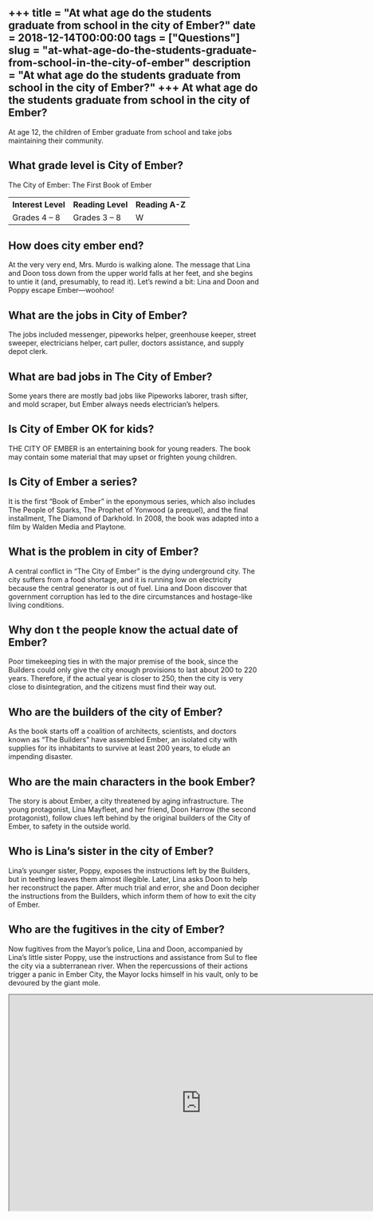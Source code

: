 +++
title = "At what age do the students graduate from school in the city of Ember?"
date = 2018-12-14T00:00:00
tags = ["Questions"]
slug = "at-what-age-do-the-students-graduate-from-school-in-the-city-of-ember"
description = "At what age do the students graduate from school in the city of Ember?"
+++
At what age do the students graduate from school in the city of Ember?
----------------------------------------------------------------------

At age 12, the children of Ember graduate from school and take jobs maintaining their community.

What grade level is City of Ember?
----------------------------------

The City of Ember: The First Book of Ember

<table><tr><th>Interest Level</th><th>Reading Level</th><th>Reading A-Z</th></tr><tr><td>Grades 4 – 8</td><td>Grades 3 – 8</td><td>W</td></tr></table>

How does city ember end?
------------------------

At the very very end, Mrs. Murdo is walking alone. The message that Lina and Doon toss down from the upper world falls at her feet, and she begins to untie it (and, presumably, to read it). Let’s rewind a bit: Lina and Doon and Poppy escape Ember—woohoo!

What are the jobs in City of Ember?
-----------------------------------

The jobs included messenger, pipeworks helper, greenhouse keeper, street sweeper, electricians helper, cart puller, doctors assistance, and supply depot clerk.

What are bad jobs in The City of Ember?
---------------------------------------

Some years there are mostly bad jobs like Pipeworks laborer, trash sifter, and mold scraper, but Ember always needs electrician’s helpers.

Is City of Ember OK for kids?
-----------------------------

THE CITY OF EMBER is an entertaining book for young readers. The book may contain some material that may upset or frighten young children.

Is City of Ember a series?
--------------------------

It is the first “Book of Ember” in the eponymous series, which also includes The People of Sparks, The Prophet of Yonwood (a prequel), and the final installment, The Diamond of Darkhold. In 2008, the book was adapted into a film by Walden Media and Playtone.

What is the problem in city of Ember?
-------------------------------------

A central conflict in “The City of Ember” is the dying underground city. The city suffers from a food shortage, and it is running low on electricity because the central generator is out of fuel. Lina and Doon discover that government corruption has led to the dire circumstances and hostage-like living conditions.

Why don t the people know the actual date of Ember?
---------------------------------------------------

Poor timekeeping ties in with the major premise of the book, since the Builders could only give the city enough provisions to last about 200 to 220 years. Therefore, if the actual year is closer to 250, then the city is very close to disintegration, and the citizens must find their way out.

Who are the builders of the city of Ember?
------------------------------------------

As the book starts off a coalition of architects, scientists, and doctors known as “The Builders” have assembled Ember, an isolated city with supplies for its inhabitants to survive at least 200 years, to elude an impending disaster.

Who are the main characters in the book Ember?
----------------------------------------------

The story is about Ember, a city threatened by aging infrastructure. The young protagonist, Lina Mayfleet, and her friend, Doon Harrow (the second protagonist), follow clues left behind by the original builders of the City of Ember, to safety in the outside world.

Who is Lina’s sister in the city of Ember?
------------------------------------------

Lina’s younger sister, Poppy, exposes the instructions left by the Builders, but in teething leaves them almost illegible. Later, Lina asks Doon to help her reconstruct the paper. After much trial and error, she and Doon decipher the instructions from the Builders, which inform them of how to exit the city of Ember.

Who are the fugitives in the city of Ember?
-------------------------------------------

Now fugitives from the Mayor’s police, Lina and Doon, accompanied by Lina’s little sister Poppy, use the instructions and assistance from Sul to flee the city via a subterranean river. When the repercussions of their actions trigger a panic in Ember City, the Mayor locks himself in his vault, only to be devoured by the giant mole.

<iframe allow="accelerometer; autoplay; clipboard-write; encrypted-media; gyroscope; picture-in-picture" allowfullscreen="" class="__youtube_prefs__  epyt-is-override  no-lazyload" data-no-lazy="1" data-origheight="433" data-origwidth="770" data-skipgform_ajax_framebjll="" height="433" id="_ytid_69946" loading="lazy" src="https://www.youtube.com/embed/W4VAKZNGHoQ?enablejsapi=1&autoplay=0&cc_load_policy=0&cc_lang_pref=&iv_load_policy=1&loop=0&modestbranding=0&rel=1&fs=1&playsinline=0&autohide=2&theme=dark&color=red&controls=1&" title="YouTube player" width="770"></iframe>